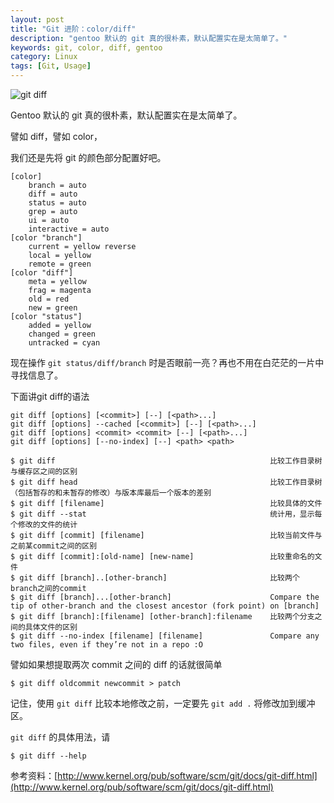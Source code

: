 ```yaml
---
layout: post
title: "Git 进阶：color/diff"
description: "gentoo 默认的 git 真的很朴素，默认配置实在是太简单了。"
keywords: git, color, diff, gentoo
category: Linux
tags: [Git, Usage]
---
```


![git diff](//cdn.09hd.com/images/2012/06/git-diff.png "git diff")

Gentoo 默认的 git 真的很朴素，默认配置实在是太简单了。

<!-- more -->
譬如 diff，譬如 color，

我们还是先将 git 的颜色部分配置好吧。

```
[color]
    branch = auto
    diff = auto
    status = auto
    grep = auto
    ui = auto
    interactive = auto
[color "branch"]
    current = yellow reverse
    local = yellow
    remote = green
[color "diff"]
    meta = yellow
    frag = magenta
    old = red
    new = green
[color "status"]
    added = yellow
    changed = green
    untracked = cyan
```

现在操作 `git status/diff/branch` 时是否眼前一亮？再也不用在白茫茫的一片中寻找信息了。

下面讲git diff的语法

```
git diff [options] [<commit>] [--] [<path>...]
git diff [options] --cached [<commit>] [--] [<path>...]
git diff [options] <commit> <commit> [--] [<path>...]
git diff [options] [--no-index] [--] <path> <path>
```

```
$ git diff                                                比较工作目录树与缓存区之间的区别
$ git diff head                                           比较工作目录树（包括暂存的和未暂存的修改）与版本库最后一个版本的差别
$ git diff [filename]                                     比较具体的文件
$ git diff --stat                                         统计用，显示每个修改的文件的统计
$ git diff [commit] [filename]                            比较当前文件与之前某commit之间的区别
$ git diff [commit]:[old-name] [new-name]                 比较重命名的文件
$ git diff [branch]..[other-branch]                       比较两个branch之间的commit
$ git diff [branch]...[other-branch]                      Compare the tip of other-branch and the closest ancestor (fork point) on [branch]
$ git diff [branch]:[filename] [other-branch]:filename    比较两个分支之间的具体文件的区别
$ git diff --no-index [filename] [filename]               Compare any two files, even if they’re not in a repo :O
```

譬如如果想提取两次 commit 之间的 diff 的话就很简单

    $ git diff oldcommit newcommit > patch

记住，使用 `git diff` 比较本地修改之前，一定要先 `git add .` 将修改加到缓冲区。

`git diff` 的具体用法，请

    $ git diff --help

参考资料：[http://www.kernel.org/pub/software/scm/git/docs/git-diff.html](http://www.kernel.org/pub/software/scm/git/docs/git-diff.html)

